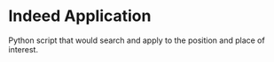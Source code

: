 # Indeed Application

Python script that would search and apply to the position and place of interest.
